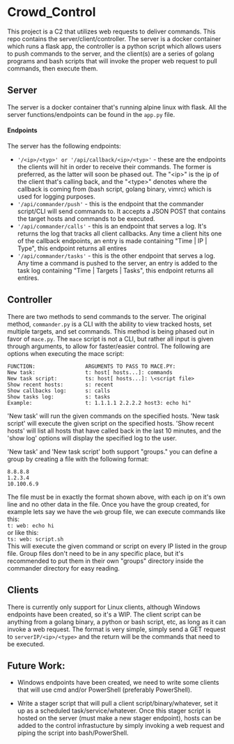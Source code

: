 # Crowd_Control
This project is a C2 that utilizes web requests to deliver commands.  This repo contains the server/client/controller.  The server is a docker container which runs a flask app, the controller is a python script which allows users to push commands to the server, and the client(s) are a series of golang programs and bash scripts that will invoke the proper web request to pull commands, then execute them.  

## Server
The server is a docker container that's running alpine linux with flask.  All the server functions/endpoints can be found in the `app.py` file.  

#### Endpoints
The server has the following endpoints:
 - `'/<ip>/<typ>' or '/api/callback/<ip>/<typ>'` - these are the endpoints the clients will hit in order to receive their commands.  The former is preferred, as the latter will soon be phased out.  The "\<ip>" is the ip of the client that's calling back, and the "\<type>" denotes where the callback is coming from (bash script, golang binary, vimrc) which is used for logging purposes.
  - `'/api/commander/push'` - this is the endpoint that the commander script/CLI will send commands to.  It accepts a JSON POST that contains the target hosts and commands to be executed.
  - `'/api/commander/calls'` - this is an endpoint that serves a log.  It's returns the log that tracks all client callbacks.  Any time a client hits one of the callback endpoints, an entry is made containing "Time | IP | Type", this endpoint returns all entires
  - `'/api/commander/tasks'` - this is the other endpoint that serves a log.  Any time a command is pushed to the server, an entry is added to the task log containing "Time | Targets | Tasks", this endpoint returns all entires.  

## Controller
There are two methods to send commands to the server.  The original method, `commander.py` is a CLI with the ability to view tracked hosts, set multiple targets, and set commands.  This method is being phased out in favor of `mace.py`.  The `mace` script is not a CLI, but rather all input is given through arguments, to allow for faster/easier control.  The following are options when executing the mace script:  
```
FUNCTION:                ARGUMENTS TO PASS TO MACE.PY:
New task:                t: host[ hosts...]: commands 
New task script:         ts: host[ hosts...]: \<script file>  
Show recent hosts:       s: recent
Show callbacks log:      s: calls
Show tasks log:          s: tasks
Example:                 t: 1.1.1.1 2.2.2.2 host3: echo hi" 
```  
'New task' will run the given commands on the specified hosts.  'New task script' will execute the given script on the specified hosts.  'Show recent hosts' will list all hosts that have called back in the last 10 minutes, and the 'show log' options will display the specified log to the user.  

'New task' and 'New task script' both support "groups." you can define a group by creating a file with the following format:  
```
8.8.8.8
1.2.3.4
10.100.6.9
```
The file must be in exactly the format shown above, with each ip on it's own line and no other data in the file.  Once you have the group created, for example lets say we have the `web` group file, we can execute commands like this:  
`t: web: echo hi`  
or like this:  
`ts: web: script.sh`  
This will execute the given command or script on every IP listed in the group file.  Group files don't need to be in any specific place, but it's recommended to put them in their own "groups" directory inside the commander directory for easy reading.

## Clients
There is currently only support for Linux clients, although Windows endpoints have been created, so it's a WIP.  The client script can be anything from a golang binary, a python or bash script, etc, as long as it can invoke a web request.  The format is very simple, simply send a GET request to `serverIP/<ip>/<type>` and the return will be the commands that need to be executed.  

## Future Work:
 - Windows endpoints have been created, we need to write some clients that will use cmd and/or PowerShell (preferably PowerShell).
 
 - Write a stager script that will pull a client script/binary/whatever, set it up as a scheduled task/service/whatever.  Once this stager script is hosted on the server (must make a new stager endpoint), hosts can be added to the control infrastucture by simply invoking a web request and piping the script into bash/PowerShell.